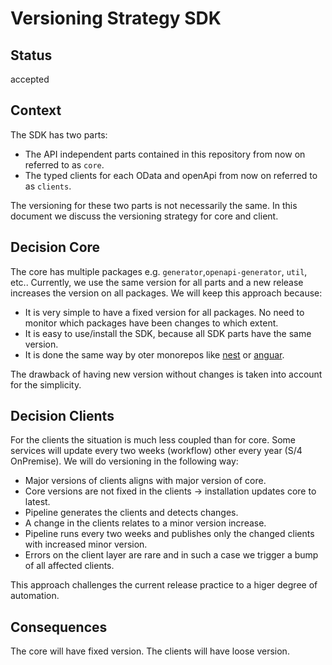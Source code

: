 # Versioning Strategy SDK

## Status

accepted

## Context

The SDK has two parts:
- The API independent parts contained in this repository from now on referred to as `core`.
- The typed clients for each OData and openApi from now on referred to as `clients`.

The versioning for these two parts is not necessarily the same.
In this document we discuss the versioning strategy for core and client.

## Decision Core

The core has multiple packages e.g. `generator`,`openapi-generator`, `util`, etc..
Currently, we use the same version for all parts and a new release increases the version on all packages.
We will keep this approach because:
- It is very simple to have a fixed version for all packages.
  No need to monitor which packages have been changes to which extent.
- It is easy to use/install the SDK, because all SDK parts have the same version.
- It is done the same way by oter monorepos like [nest](https://github.com/nestjs/nest) or [anguar](https://github.com/angular/angular).

The drawback of having new version without changes is taken into account for the simplicity.

## Decision Clients

For the clients the situation is much less coupled than for core.
Some services will update every two weeks (workflow) other every year (S/4 OnPremise).
We will do versioning in the following way:
- Major versions of clients aligns with major version of core.
- Core versions are not fixed in the clients -> installation updates core to latest.
- Pipeline generates the clients and detects changes.
- A change in the clients relates to a minor version increase.
- Pipeline runs every two weeks and publishes only the changed clients with increased minor version.
- Errors on the client layer are rare and in such a case we trigger a bump of all affected clients.

This approach challenges the current release practice to a higer degree of automation.

## Consequences

The core will have fixed version.
The clients will have loose version.
